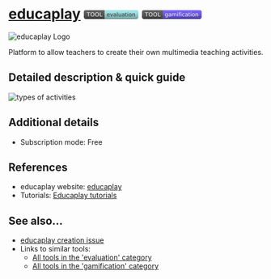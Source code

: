 # [educaplay](https://www.educaplay.com/)  [<img src="images/evaluation.png" align="bottom">](https://github.com/e-CLOSE/Toolbox/issues?q=label%3A01_TOOL+label%3Aevaluation) [<img src="images/gamification.png" align="bottom">](https://github.com/e-CLOSE/Toolbox/issues?q=label%3A01_TOOL+label%3Agamification)

![educaplay Logo](https://user-images.githubusercontent.com/96419022/157409508-a2413070-ba83-4934-91f1-6c685879645f.png)

Platform to allow teachers to create their own multimedia teaching activities.


## Detailed description & quick guide

![types of activities](https://user-images.githubusercontent.com/96419022/157409452-1ad948e2-3bcd-4dfc-9ede-a81cb087e7dc.png)



## Additional details

- Subscription mode: Free


## References

- educaplay website: [educaplay](https://www.educaplay.com/)
- Tutorials: [Educaplay tutorials](https://www.youtube.com/channel/UCNqcPGJ4rL2lfchSRw1tX6w/videos)


## See also...

- [educaplay creation issue](https://github.com/e-CLOSE/Toolbox/issues/81)
- Links to similar tools:
  - [All tools in the 'evaluation' category](https://github.com/e-CLOSE/Toolbox/issues?q=label%3A01_TOOL+label%3Aevaluation)
  - [All tools in the 'gamification' category](https://github.com/e-CLOSE/Toolbox/issues?q=label%3A01_TOOL+label%3Agamification)
